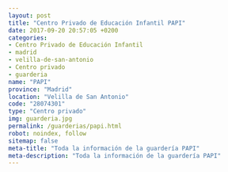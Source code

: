 ```yaml
---
layout: post
title: "Centro Privado de Educación Infantil PAPI"
date: 2017-09-20 20:57:05 +0200
categories:
- Centro Privado de Educación Infantil
- madrid
- velilla-de-san-antonio
- Centro privado
- guarderia
name: "PAPI"
province: "Madrid"
location: "Velilla de San Antonio"
code: "28074301"
type: "Centro privado"
img: guarderia.jpg
permalink: /guarderias/papi.html
robot: noindex, follow
sitemap: false
meta-title: "Toda la información de la guardería PAPI"
meta-description: "Toda la información de la guardería PAPI"
---
```

